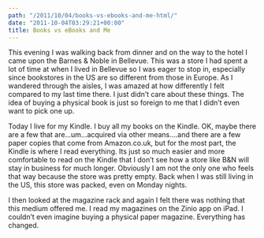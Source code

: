 ```yaml
---
path: "/2011/10/04/books-vs-ebooks-and-me-html/" 
date: "2011-10-04T03:29:21+00:00" 
title: Books vs eBooks and Me
---
```


  <p>
    This evening I was walking back from dinner and on the way to the hotel I came upon the Barnes & Noble in Bellevue. This was a store I had spent a lot of time at when I lived in Bellevue so I was eager to stop in, especially since bookstores in the US are so different from those in Europe. As I wandered through the aisles, I was amazed at how differently I felt compared to my last time there. I just didn&#8217;t care about these things. The idea of buying a physical book is just so foreign to me that I didn&#8217;t even want to pick one up.
  </p>
  
  <p>
    Today I live for my Kindle. I buy all my books on the Kindle. OK, maybe there are a few that are…um…acquired via other means….and there are a few paper copies that come from Amazon.co.uk, but for the most part, the Kindle is where I read everything. Its just so much easier and more comfortable to read on the Kindle that I don&#8217;t see how a store like B&N will stay in business for much longer. Obviously I am not the only one who feels that way because the store was pretty empty. Back when I was still living in the US, this store was packed, even on Monday nights.
  </p>
  
  <p>
    I then looked at the magazine rack and again I felt there was nothing that this medium offered me. I read my magazines on the Zinio app on iPad. I couldn&#8217;t even imagine buying a physical paper magazine. Everything has changed.
  </p>
</div>